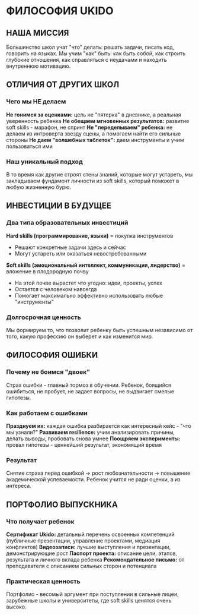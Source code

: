 # ФИЛОСОФИЯ UKIDO

## НАША МИССИЯ
Большинство школ учат "что" делать: решать задачи, писать код, говорить на языках. Мы учим "как" быть: как быть собой, как строить глубокие отношения, как справляться с неудачами и находить внутреннюю мотивацию.

## ОТЛИЧИЯ ОТ ДРУГИХ ШКОЛ

### Чего мы НЕ делаем
**Не гонимся за оценками:** цель не "пятерка" в дневнике, а реальная уверенность ребенка
**Не обещаем мгновенных результатов:** развитие soft skills - марафон, не спринт
**Не "переделываем" ребенка:** не делаем из интроверта звезду сцены, а помогаем найти его сильные стороны
**Не даем "волшебных таблеток":** даем инструменты и учим пользоваться ими

### Наш уникальный подход
В то время как другие строят стены знаний, которые могут устареть, мы закладываем фундамент личности из soft skills, который поможет в любую жизненную бурю.

## ИНВЕСТИЦИИ В БУДУЩЕЕ

### Два типа образовательных инвестиций
**Hard skills (программирование, языки)** = покупка инструментов
- Решают конкретные задачи здесь и сейчас
- Могут устареть или оказаться невостребованными

**Soft skills (эмоциональный интеллект, коммуникация, лидерство)** = вложение в плодородную почву
- На этой почве вырастет что угодно: идеи, проекты, успех
- Остается с человеком навсегда
- Помогает максимально эффективно использовать любые "инструменты"

### Долгосрочная ценность
Мы формируем то, что позволит ребенку быть успешным независимо от того, какую профессию он выберет и как изменится мир.

## ФИЛОСОФИЯ ОШИБКИ

### Почему не боимся "двоек"
Страх ошибки - главный тормоз в обучении. Ребенок, боящийся ошибиться, не пробует, не задает вопросы, не выдвигает смелые гипотезы.

### Как работаем с ошибками
**Празднуем их:** каждая ошибка разбирается как интересный кейс - "что мы узнали?"
**Развиваем resilience:** учим анализировать причины, делать выводы, пробовать снова умнее
**Поощряем эксперименты:** провал гипотезы - ценнейший результат, экономящий время

### Результат
Снятие страха перед ошибкой → рост любознательности → повышение академической успеваемости. Ребенок учится не ради оценки, а из интереса.

## ПОРТФОЛИО ВЫПУСКНИКА

### Что получает ребенок
**Сертификат Ukido:** детальный перечень освоенных компетенций (публичные презентации, управление проектами, медиация конфликтов)
**Видеозаписи:** лучшие выступления и презентации, демонстрирующие рост
**Паспорт проекта:** описание цели, этапов, результата и личного вклада ребенка
**Рекомендательное письмо:** от преподавателя с описанием сильных сторон и потенциала

### Практическая ценность
Портфолио - весомый аргумент при поступлении в сильные лицеи, зарубежные школы и университеты, где soft skills ценятся очень высоко.